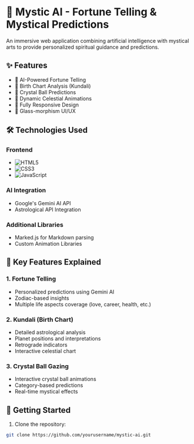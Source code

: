 # 🔮 Mystic AI - Fortune Telling & Mystical Predictions

An immersive web application combining artificial intelligence with mystical arts to provide personalized spiritual guidance and predictions.

## ✨ Features

- 🎴 AI-Powered Fortune Telling
- 🌟 Birth Chart Analysis (Kundali)
- 🔮 Crystal Ball Predictions
- 🌙 Dynamic Celestial Animations
- 📱 Fully Responsive Design
- 🎨 Glass-morphism UI/UX

## 🛠️ Technologies Used

### Frontend
- ![HTML5](https://img.shields.io/badge/HTML5-E34F26?style=flat&logo=html5&logoColor=white)
- ![CSS3](https://img.shields.io/badge/CSS3-1572B6?style=flat&logo=css3&logoColor=white)
- ![JavaScript](https://img.shields.io/badge/JavaScript-F7DF1E?style=flat&logo=javascript&logoColor=black)

### AI Integration
- Google's Gemini AI API
- Astrological API Integration

### Additional Libraries
- Marked.js for Markdown parsing
- Custom Animation Libraries

## 🌟 Key Features Explained

### 1. Fortune Telling
- Personalized predictions using Gemini AI
- Zodiac-based insights
- Multiple life aspects coverage (love, career, health, etc.)

### 2. Kundali (Birth Chart)
- Detailed astrological analysis
- Planet positions and interpretations
- Retrograde indicators
- Interactive celestial chart

### 3. Crystal Ball Gazing
- Interactive crystal ball animations
- Category-based predictions
- Real-time mystical effects

## 🚀 Getting Started

1. Clone the repository:
```bash
git clone https://github.com/yourusername/mystic-ai.git
